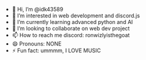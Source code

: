 - 👋 Hi, I’m @idk43589
- 👀 I’m interested in web development and discord.js
- 🌱 I’m currently learning advanced python and AI
- 💞️ I’m looking to collaborate on web dev project
- 📫 How to reach me discord: ronwizlyisthegoat
- 😄 Pronouns: NONE
- ⚡ Fun fact: ummmm, I LOVE MUSIC

